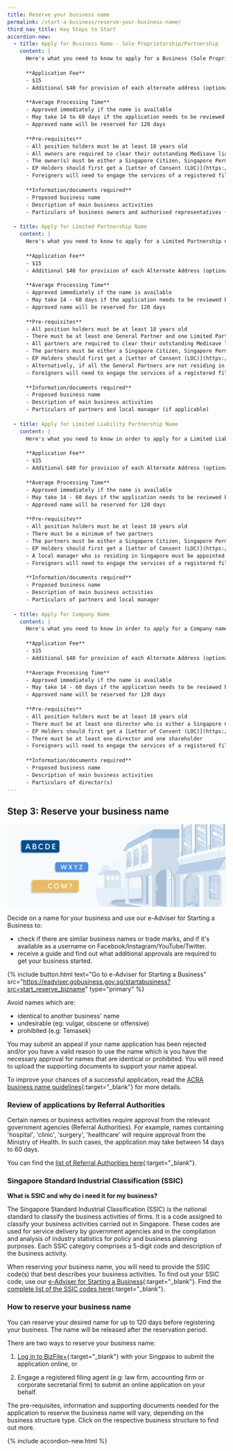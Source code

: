 ```yaml
---
title: Reserve your business name
permalink: /start-a-business/reserve-your-business-name/
third_nav_title: Key Steps to Start
accordion-new:
  - title: Apply for Business Name - Sole Proprietorship/Partnership
    content: |
      Here's what you need to know to apply for a Business (Sole Proprietorship/Partnership) name.

      **Application Fee**
      - $15
      - Additional $40 for provision of each alternate address (optional)

      **Average Processing Time**
      - Approved immediately if the name is available
      - May take 14 to 60 days if the application needs to be reviewed by Referral Authorities
      - Approved name will be reserved for 120 days

      **Pre-requisites**
      - All position holders must be at least 18 years old
      - All owners are required to clear their outstanding Medisave liabilities with CPF Board
      - The owner(s) must be either a Singapore Citizen, Singapore Permanent Resident or an EntrePass Holder or Employment Pass (EP) Holder
      - EP Holders should first get a [Letter of Consent (LOC)](https://www.mom.gov.sg/passes-and-permits/employment-pass/taking-up-secondary-directorship){:target="_blank"} from the Ministry of Manpower
      - Foreigners will need to engage the services of a registered filing agent (e.g. a law firm, accounting firm or corporate secretarial firm) to submit the online application on their behalf

      **Information/documents required**
      - Proposed business name
      - Description of main business activities
      - Particulars of business owners and authorised representatives (if applicable)

  - title: Apply for Limited Partnership Name
    content: |
      Here's what you need to know to apply for a Limited Partnership name.

      **Application Fee**
      - $15
      - Additional $40 for provision of each Alternate Address (optional)

      **Average Processing Time**
      - Approved immediately if the name is available
      - May take 14 - 60 days if the application needs to be reviewed by Referral Authorities
      - Approved name will be reserved for 120 days

      **Pre-requisites**
      - All position holders must be at least 18 years old
      - There must be at least one General Partner and one Limited Partner
      - All partners are required to clear their outstanding Medisave liabilities with CPF Board
      - The partners must be either a Singapore Citizen, Singapore Permanent Resident or an EntrePass or Employment Pass (EP) Holder
      - EP Holders should first get a [Letter of Consent (LOC)](https://www.mom.gov.sg/passes-and-permits/employment-pass/taking-up-secondary-directorship){:target="_blank"} from the Ministry of Manpower
      - Alternatively, if all the General Partners are not residing in Singapore, a local manager must be appointed
      - Foreigners will need to engage the services of a registered filing agent (e.g. a law firm, accounting firm or corporate secretarial firm) to submit the online application on their behalf

      **Information/documents required**
      - Proposed business name
      - Description of main business activities
      - Particulars of partners and local manager (if applicable)

  - title: Apply for Limited Liability Partnership Name
    content: |
      Here's what you need to know in order to apply for a Limited Liability Partnership (LLP) name.

      **Application Fee**
      - $15
      - Additional $40 for provision of each Alternate Address (optional)

      **Average Processing Time**
      - Approved immediately if the name is available
      - May take 14 - 60 days if the application needs to be reviewed by Referral Authorities
      - Approved name will be reserved for 120 days

      **Pre-requisites**
      - All position holders must be at least 18 years old
      - There must be a minimum of two partners
      - The partners must be either a Singapore Citizen, Singapore Permanent Resident or an EntrePass or Employment Pass (EP) Holder
      - EP Holders should first get a [Letter of Consent (LOC)](https://www.mom.gov.sg/passes-and-permits/employment-pass/taking-up-secondary-directorship){:target="_blank"} from the Ministry of Manpower
      - A local manager who is residing in Singapore must be appointed
      - Foreigners will need to engage the services of a registered filing agent (e.g. a law firm, accounting firm or corporate secretarial firm) to submit the online application on their behalf

      **Information/documents required**
      - Proposed business name
      - Description of main business activities
      - Particulars of partners and local manager
     
  - title: Apply for Company Name
    content: |
      Here's what you need to know in order to apply for a Company name.

      **Application Fee**
      - $15
      - Additional $40 for provision of each Alternate Address (optional)

      **Average Processing Time**
      - Approved immediately if the name is available
      - May take 14 - 60 days if the application needs to be reviewed by Referral Authorities
      - Approved name will be reserved for 120 days

      **Pre-requisites**
      - All position holders must be at least 18 years old
      - There must be at least one director who is either a Singapore Citizen, Singapore Permanent Resident or an EntrePass or Employment Pass (EP) Holder
      - EP Holders should first get a [Letter of Consent (LOC)](https://www.mom.gov.sg/passes-and-permits/employment-pass/taking-up-secondary-directorship){:target="_blank"} from the Ministry of Manpower
      - There must be at least one director and one shareholder
      - Foreigners will need to engage the services of a registered filing agent (e.g. a law firm, accounting firm or corporate secretarial firm) to submit the online application on their behalf

      **Information/documents required**
      - Proposed business name
      - Description of main business activities
      - Particulars of director(s)
---
```


## Step 3: Reserve your business name

![Reserve Biz Name](/images/start/StartSJ_ReserveName.jpg)

Decide on a name for your business and use our e-Adviser for Starting a Business to:

- check if there are similar business names or trade marks, and if it's available as a username on Facebook/Instagram/YouTube/Twitter.
- receive a guide and find out what additional approvals are required to get your business started.

{% include button.html text="Go to e-Adviser for Starting a Business" src="https://eadviser.gobusiness.gov.sg/startabusiness?src=start_reserve_bizname" type="primary" %}

Avoid names which are:

- identical to another business' name
- undesirable (eg: vulgar, obscene or offensive)
- prohibited (e.g: Temasek)

You may submit an appeal if your name application has been rejected and/or you have a valid reason to use the name which is you have the necessary approval for names that are identical or prohibited. You will need to upload the supporting documents to support your name appeal.

To improve your chances of a successful application, read the [ACRA business name guidelines](https://www.acra.gov.sg/docs/default-source/default-document-library/how-to-guides/lodging-complaints/acra's-policy-statement-on-the-treatment-of-business-names-and-name-complaints.pdf){:target="_blank"} for more details.

### Review of applications by Referral Authorities

Certain names or business activities require approval from the relevant government agencies (Referral Authorities). For example, names containing 'hospital', 'clinic', 'surgery', 'healthcare' will require approval from the Ministry of Health. In such cases, the application may take between 14 days to 60 days.

You can find the [list of Referral Authorities here](https://www.acra.gov.sg/how-to-guides/before-you-start/referral-authorities){:target="_blank"}.

### Singapore Standard Industrial Classification (SSIC)

**What is SSIC and why do i need it for my business?**

The Singapore Standard Industrial Classification (SSIC) is the national standard to classify the business activities of firms. It is a code assigned to classify your business activities carried out in Singapore. These codes are used for service delivery by government agencies and in the compilation and analysis of industry statistics for policy and business planning purposes. Each SSIC category comprises a 5-digit code and description of the business activity.

When reserving your business name, you will need to provide the SSIC code(s) that best describes your business activities. To find out your SSIC code, use our [e-Adviser for Starting a Business](https://eadviser.g2b.sg/startabusiness){:target="_blank"}. Find the [complete list of the SSIC codes here](https://www.singstat.gov.sg/-/media/files/standards_and_classifications/industrial_classification/ssic2015report-v2018a.pdf){:target="_blank"}.

### How to reserve your business name

You can reserve your desired name for up to 120 days before registering your business. The name will be released after the reservation period.

There are two ways to reserve your business name:

1. [Log in to BizFile+](https://www.bizfile.gov.sg/ngbbizfileinternet/faces/oracle/webcenter/portalapp/pages/BizfileHomepage.jspx#/){:target="_blank"} with your Singpass to submit the application online, or

2. Engage a registered filing agent (e.g: law firm, accounting firm or corporate secretarial firm) to submit an online application on your behalf.

The pre-requisites, information and supporting documents needed for the application to reserve the business name will vary, depending on the business structure type. Click on the respective business structure to find out more.

{% include accordion-new.html %}
